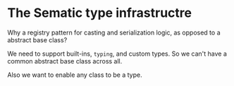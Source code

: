 # The Sematic type infrastructre


Why a registry pattern for casting and serialization logic, as opposed to a
abstract base class?

We need to support built-ins, `typing`, and custom types. So we can't have a
common abstract base class across all.

Also we want to enable any class to be a type.